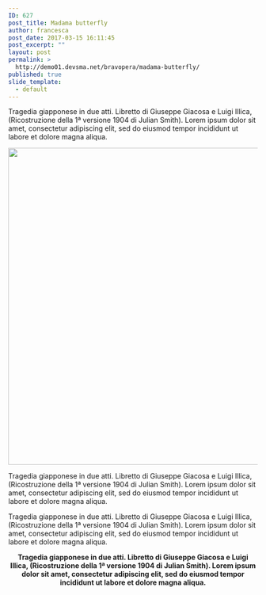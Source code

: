 ```yaml
---
ID: 627
post_title: Madama butterfly
author: francesca
post_date: 2017-03-15 16:11:45
post_excerpt: ""
layout: post
permalink: >
  http://demo01.devsma.net/bravopera/madama-butterfly/
published: true
slide_template:
  - default
---
```

<p class="p1">Tragedia giapponese in due atti. Libretto di Giuseppe Giacosa e Luigi Illica, (Ricostruzione della 1ª versione 1904 di Julian Smith). Lorem ipsum dolor sit amet, consectetur adipiscing elit, sed do eiusmod tempor incididunt ut labore et dolore magna aliqua.</p>
<p class="p1"><img class="alignnone wp-image-623 size-full" src="http://demo01.devsma.net/bravopera/wp-content/uploads/2017/03/Copertina.jpg" alt="" width="1140" height="640" /></p>
<p class="p1">Tragedia giapponese in due atti. Libretto di Giuseppe Giacosa e Luigi Illica, (Ricostruzione della 1ª versione 1904 di Julian Smith). Lorem ipsum dolor sit amet, consectetur adipiscing elit, sed do eiusmod tempor incididunt ut labore et dolore magna aliqua.</p>
<p class="p1">Tragedia giapponese in due atti. Libretto di Giuseppe Giacosa e Luigi Illica, (Ricostruzione della 1ª versione 1904 di Julian Smith). Lorem ipsum dolor sit amet, consectetur adipiscing elit, sed do eiusmod tempor incididunt ut labore et dolore magna aliqua.</p>
<p class="p1" style="text-align: center;"><strong>Tragedia giapponese in due atti. Libretto di Giuseppe Giacosa e Luigi Illica, (Ricostruzione della 1ª versione 1904 di Julian Smith). Lorem ipsum dolor sit amet, consectetur adipiscing elit, sed do eiusmod tempor incididunt ut labore et dolore magna aliqua.</strong></p>
<p class="p1"></p>